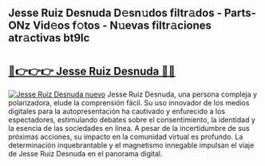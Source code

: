 ## Jesse Ruiz Desnuda D𝚎sn𝚞dos filtr𝚊dos - Parts-ONz Vid𝚎os f𝚘tos - N𝚞evas filtr𝚊ciones atr𝚊ctivas bt9lc

# <h2><a href="http://mb5nfsf.tromn.icu/?c=Jesse+Ruiz+Desnuda">🔗👉👉👉 Jesse Ruiz Desnuda 🔗🔗</a></h2>

[![Jesse Ruiz Desnuda nuevo](https://i.imgur.com/pEAQMta.gif)](http://mb5nfsf.tromn.icu/?c=Jesse+Ruiz+Desnuda)
Jesse Ruiz Desnuda, una persona compleja y polarizadora, elude la comprensión fácil. Su uso innovador de los medios digitales para la autopresentación ha cautivado y enfurecido a los espectadores, estimulando debates sobre el consentimiento, la identidad y la esencia de las sociedades en línea. A pesar de la incertidumbre de sus próximas acciones, su impacto en la comunidad virtual es profundo. La determinación inquebrantable y el magnetismo innegable impulsan el viaje de Jesse Ruiz Desnuda en el panorama digital.
